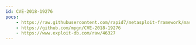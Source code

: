 ```yaml
---
id: CVE-2018-19276
pocs:
    - https://raw.githubusercontent.com/rapid7/metasploit-framework/master/modules/exploits/multi/http/openmrs_deserialization.rb
    - https://github.com/mpgn/CVE-2018-19276
    - https://www.exploit-db.com/raw/46327
---
```


